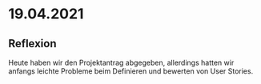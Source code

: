 # 19.04.2021

## Reflexion
Heute haben wir den Projektantrag abgegeben, allerdings hatten wir anfangs leichte Probleme
beim Definieren und bewerten von User Stories.
